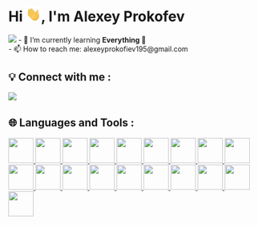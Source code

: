 # Hi <img src="https://raw.githubusercontent.com/ABSphreak/ABSphreak/master/gifs/Hi.gif" width="30px">, I'm Alexey Prokofev
<img src="https://raw.githubusercontent.com/halfrost/halfrost/master/icons/header_.png"/>
- 🌱 I’m currently learning <strong>Everything 🤣</strong> <br>
- 📫 How to reach me: alexeyprokofiev195@gmail.com

## 💡 Connect with me :
<p align="left"> 
   <a href="mailto:alexeyprokofiev195@gmail.com">
    <img src="https://img.shields.io/badge/-Gmail-c14438?style=for-the-badge&logo=Gmail&logoColor=white&link=mailto:alexeyprokofiev195@gmail.com" />
  </a>
</p>

## 🌐 Languages and Tools :
<p align="left">
  <a href="https://html.com/html5/" target="_blank">
    <code><img src="https://cdn.jsdelivr.net/gh/devicons/devicon/icons/html5/html5-original.svg" width="50px" height="50px"></code>
  </a>
  <a href="https://developer.mozilla.org/ru/docs/Web/CSS/Reference" target="_blank">
    <code><img src="https://cdn.jsdelivr.net/gh/devicons/devicon/icons/css3/css3-original.svg" width="50px" height="50px"></code>
  </a>
    <a href="https://sass-scss.ru/guide/" target="_blank">
    <code><img src="https://cdn.jsdelivr.net/gh/devicons/devicon/icons/sass/sass-original.svg" width="50px" height="50px"></code>
  </a>
    <a href="https://getbootstrap.com/" target="_blank">
    <code><img src="https://cdn.jsdelivr.net/gh/devicons/devicon/icons/bootstrap/bootstrap-original.svg" width="50px" height="50px"></code>
  </a>
    <a href="https://www.javascript.com/" target="_blank">
    <code><img src="https://cdn.jsdelivr.net/gh/devicons/devicon/icons/javascript/javascript-original.svg" width="50px" height="50px"></code>
  </a>
    <a href="https://www.typescriptlang.org/" target="_blank">
    <code><img src="https://cdn.jsdelivr.net/gh/devicons/devicon/icons/typescript/typescript-original.svg" width="50px" height="50px"></code>
  </a>
    <a href="https://vuetifyjs.com/en/" target="_blank">
    <code><img src="https://user-images.githubusercontent.com/62440186/126898289-f3f911fd-dfc3-4de7-a7e4-c094f1cbe47a.png" width="50px" height="50px"></code>
  </a>
    <a href="https://ru.vuejs.org/index.html" target="_blank">
    <code><img src="https://cdn.jsdelivr.net/gh/devicons/devicon/icons/vuejs/vuejs-original.svg" width="50px" height="50px"></code>
  </a>
    <a href="https://reactjs.org/" target="_blank">
    <code><img src="https://cdn.jsdelivr.net/gh/devicons/devicon/icons/react/react-original.svg" width="50px" height="50px"></code>
  </a>
   <a href="https://redux.js.org/" target="_blank">
    <code><img src="https://cdn.jsdelivr.net/gh/devicons/devicon/icons/redux/redux-original.svg" width="50px" height="50px"></code>
  </a>
    <a href="https://git-scm.com/" target="_blank">
    <code><img src="https://cdn.jsdelivr.net/gh/devicons/devicon/icons/git/git-original.svg" width="50px" height="50px"></code>
  </a>
    <a href="https://github.com/" target="_blank">
    <code><img src="https://cdn.jsdelivr.net/gh/devicons/devicon/icons/github/github-original.svg" width="50px" height="50px"></code>
  </a>
    <a href="https://www.android.com/" target="_blank">
    <code><img src="https://cdn.jsdelivr.net/gh/devicons/devicon/icons/android/android-original.svg" width="50px" height="50px"></code>
  </a>
   <a href="https://developer.apple.com/" target="_blank">
    <code><img src="https://cdn.jsdelivr.net/gh/devicons/devicon/icons/apple/apple-original.svg" width="50px" height="50px"></code>
  </a>
    <a href="https://firebase.google.com/" target="_blank">
    <code><img src="https://cdn.jsdelivr.net/gh/devicons/devicon/icons/firebase/firebase-plain.svg" width="50px" height="50px"></code>
  </a>
    <a href="https://www.mysql.com/" target="_blank">
    <code><img src="https://cdn.jsdelivr.net/gh/devicons/devicon/icons/mysql/mysql-original-wordmark.svg" width="50px" height="50px"></code>
  </a>
    <a href="https://www.oracle.com/index.html" target="_blank">
    <code><img src="https://cdn.jsdelivr.net/gh/devicons/devicon/icons/oracle/oracle-original.svg" width="50px" height="50px"></code>
  </a>
      <a href="https://www.figma.com/" target="_blank">
    <code><img src="https://cdn.jsdelivr.net/gh/devicons/devicon/icons/figma/figma-original.svg" width="50px" height="50px"></code>
  </a>
    <a href="https://www.adobe.com/ru/products/photoshop.html" target="_blank">
    <code><img src="https://cdn.jsdelivr.net/gh/devicons/devicon/icons/photoshop/photoshop-plain.svg" width="50px" height="50px"></code>
  </a>
</p>

<!--
**josqer/josqer** is a ✨ _special_ ✨ repository because its `README.md` (this file) appears on your GitHub profile.
c
Here are some ideas to get you started:

- 🔭 I’m currently working on ...

- 👯 I’m looking to collaborate on ...
- 🤔 I’m looking for help with ...
- 💬 Ask me about ...

- 😄 Pronouns: ...
- ⚡ Fun fact: ...
-->

